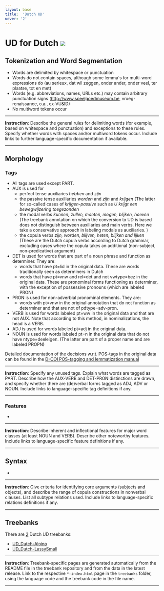 ```yaml
---
layout: base
title:  'Dutch UD'
udver: '2'
---
```


# UD for Dutch <span class="flagspan"><img class="flag" src="../../flags/svg/NL.svg" /></span>

## Tokenization and Word Segmentation


* Words are delimited by whitespace or punctuation
* Words do not contain spaces, although some lemma's for multi-word expressions do (au serieux, dat wil zeggen, onder ander, onder veel, ter plaatse, tot en met)
* Words (e.g. abbreviations, names, URLs etc.) may contain arbitrary punctuation signs (http://www.speelgoedmuseum.be, vroeg-renaissance, o.a., ex-VU&ID)
* No multiword tokens occur 

---
**Instruction**: Describe the general rules for delimiting words (for example, based on whitespace and punctuation) and exceptions to these rules. Specify whether words with spaces and/or multiword tokens occur. Include links to further language-specific documentation if available.


---

## Morphology


### Tags

* All tags are used except PART.
* AUX is used for 
    * perfect tense auxiliaries _hebben_ and _zijn_
    * the passive tense auxiliaries _worden_ and _zijn_ and _krijgen_ (The latter for so-called cases of _krijgen-passive_ such as _U krijgt een bewegwijzering toegezonden_
    * the modal verbs _kunnen, zullen, moeten, mogen, blijken, hoeven_ (The treebank annotation on which the conversion to UD is based does not distinguish between auxiliaries and main verbs. Here we take a conservative approach in labeling modals as auxiliaries. )
    * the copula verbs _zijn, worden, blijven, heten, blijken and lijken_ (These are the Dutch copula verbs according to Dutch grammar, excluding cases where the copula takes an additional (non-subject, non-predicative) argument)
* DET is used for words that are part of a noun phrase and function as determiner. They are:
   * words that have pt=lid in the original data. These are words traditionally seen as determiners in Dutch
   * words that have pt=vnw and rel=det and not vwtype=bez in the original data. These are pronominal forms functioning as determiner, with the exception of possessive pronouns (which are labeled PRON)
* PRON is used for non-adverbial pronominal elements. They are: 
   * words with pt=vnw in the original annotation that do not function as determiner and that are not of pdtype=adv-pron.
* VERB is used for words labeled pt=ww in the original data and that are not AUX. Note that according to this method, in nominalizations, the head is a VERB. 
* ADJ is used for words labeled pt=adj in the original data.
* NOUN is used for words labeled pt=n in the original data that do not have ntype=deeleigen. (The latter are part of a proper name and are labeled PROPN)
    
Detailed documentation of the decisions w.r.t. POS-tags in the original data can be found in the [D-COI POS-tagging and lemmatization manual](https://www.let.rug.nl/vannoord/Lassy/POS_manual.pdf)

---
**Instruction**: Specify any unused tags. Explain what words are tagged as PART. Describe how the AUX-VERB and DET-PRON distinctions are drawn, and specify whether there are (de)verbal forms tagged as ADJ, ADV or NOUN. Include links to language-specific tag definitions if any.

---

### Features

*

---
**Instruction**: Describe inherent and inflectional features for major word classes (at least NOUN and VERB). Describe other noteworthy features. Include links to language-specific feature definitions if any.

---

## Syntax

*

---
**Instruction**: Give criteria for identifying core arguments (subjects and objects), and describe the range of copula constructions in nonverbal clauses. List all subtype relations used. Include links to language-specific relations definitions if any.

---

## Treebanks

There are [2](../treebanks/nl-comparison.html) Dutch UD treebanks:

  * [UD_Dutch-Alpino](../treebanks/nl_alpino/index.html)
  * [UD_Dutch-LassySmall](../treebanks/nl_lassysmall/index.html)

---
**Instruction**: Treebank-specific pages are generated automatically from the README file in the treebank repository and
from the data in the latest release. Link to the respective `*-index.html` page in the `treebanks` folder, using the language code and the treebank code in the file name.

---
